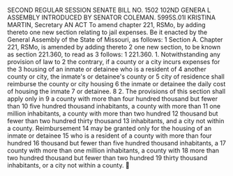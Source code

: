 SECOND REGULAR SESSION
SENATE BILL NO. 1502
102ND GENERA L ASSEMBLY
INTRODUCED BY SENATOR COLEMAN.
5995S.01I KRISTINA MARTIN, Secretary
AN ACT
To amend chapter 221, RSMo, by adding thereto one new section relating to jail expenses.
Be it enacted by the General Assembly of the State of Missouri, as follows:
1 Section A. Chapter 221, RSMo, is amended by adding thereto
2 one new section, to be known as section 221.360, to read as
3 follows:
1 221.360. 1. Notwithstanding any provision of law to
2 the contrary, if a county or a city incurs expenses for the
3 housing of an inmate or detainee who is a resident of
4 another county or city, the inmate's or detainee's county or
5 city of residence shall reimburse the county or city housing
6 the inmate or detainee the daily cost of housing the inmate
7 or detainee.
8 2. The provisions of this section shall apply only in
9 a county with more than four hundred thousand but fewer than
10 five hundred thousand inhabitants, a county with more than
11 one million inhabitants, a county with more than two hundred
12 thousand but fewer than two hundred thirty thousand
13 inhabitants, and a city not within a county. Reimbursement
14 may be granted only for the housing of an inmate or detainee
15 who is a resident of a county with more than four hundred
16 thousand but fewer than five hundred thousand inhabitants, a
17 county with more than one million inhabitants, a county with
18 more than two hundred thousand but fewer than two hundred
19 thirty thousand inhabitants, or a city not within a county.
